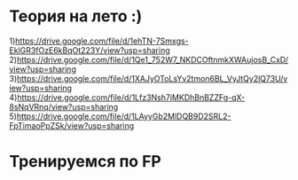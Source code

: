 # Теория на лето :)

1)https://drive.google.com/file/d/1ehTN-7Smxgs-EklGR3fOzE6kBqOt223Y/view?usp=sharing
2)https://drive.google.com/file/d/1Qe1_752W7_NKDCOftnmkXWAujosB_CxD/view?usp=sharing
3)https://drive.google.com/file/d/1XAJyOToLsYv2tmon6BL_VyJtQy2lQ73U/view?usp=sharing
4)https://drive.google.com/file/d/1Lfz3Nsh7jMKDhBnBZZFg-qX-8sNqVRnq/view?usp=sharing
5)https://drive.google.com/file/d/1LAyyGb2MlDQB9D2SRL2-FpTimaoPpZSk/view?usp=sharing

# Тренируемся по FP

